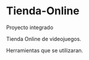 # Tienda-Online
Proyecto integrado

Tienda Online de videojuegos.

Herramientas que se utilizaran.


